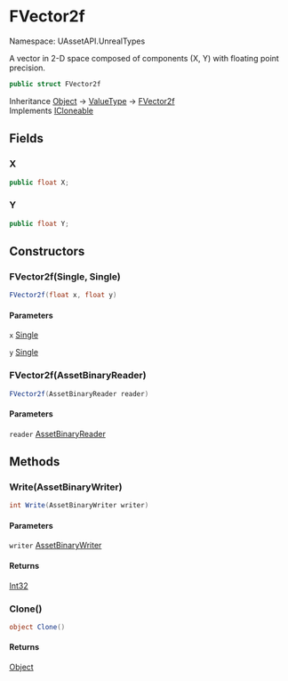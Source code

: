 # FVector2f

Namespace: UAssetAPI.UnrealTypes

A vector in 2-D space composed of components (X, Y) with floating point precision.

```csharp
public struct FVector2f
```

Inheritance [Object](https://docs.microsoft.com/en-us/dotnet/api/system.object) → [ValueType](https://docs.microsoft.com/en-us/dotnet/api/system.valuetype) → [FVector2f](./uassetapi.unrealtypes.fvector2f.md)<br>
Implements [ICloneable](https://docs.microsoft.com/en-us/dotnet/api/system.icloneable)

## Fields

### **X**

```csharp
public float X;
```

### **Y**

```csharp
public float Y;
```

## Constructors

### **FVector2f(Single, Single)**

```csharp
FVector2f(float x, float y)
```

#### Parameters

`x` [Single](https://docs.microsoft.com/en-us/dotnet/api/system.single)<br>

`y` [Single](https://docs.microsoft.com/en-us/dotnet/api/system.single)<br>

### **FVector2f(AssetBinaryReader)**

```csharp
FVector2f(AssetBinaryReader reader)
```

#### Parameters

`reader` [AssetBinaryReader](./uassetapi.assetbinaryreader.md)<br>

## Methods

### **Write(AssetBinaryWriter)**

```csharp
int Write(AssetBinaryWriter writer)
```

#### Parameters

`writer` [AssetBinaryWriter](./uassetapi.assetbinarywriter.md)<br>

#### Returns

[Int32](https://docs.microsoft.com/en-us/dotnet/api/system.int32)<br>

### **Clone()**

```csharp
object Clone()
```

#### Returns

[Object](https://docs.microsoft.com/en-us/dotnet/api/system.object)<br>
